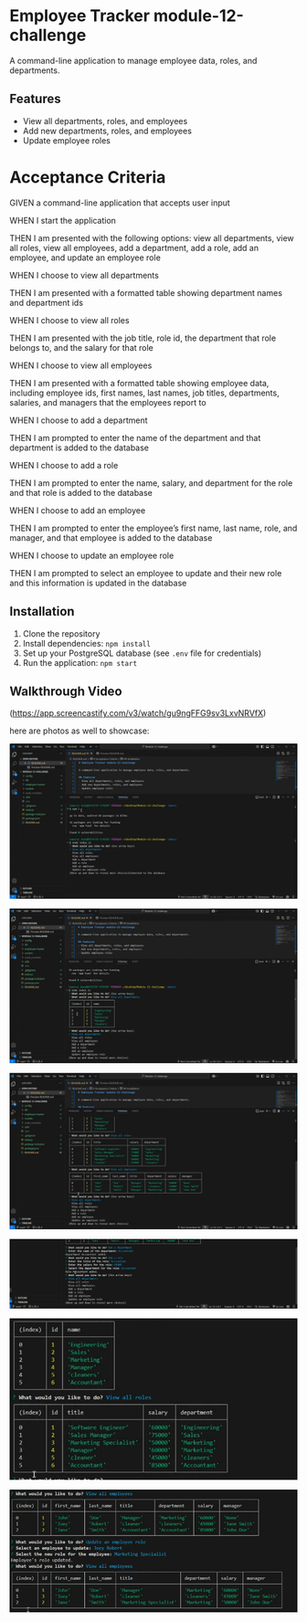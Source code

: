 # Employee Tracker module-12-challenge

A command-line application to manage employee data, roles, and departments.

## Features
- View all departments, roles, and employees
- Add new departments, roles, and employees
- Update employee roles


# Acceptance Criteria

GIVEN a command-line application that accepts user input

WHEN I start the application

THEN I am presented with the following options: view all departments, view all roles, view all employees, add a department, add a role, add an employee, and update an employee role

WHEN I choose to view all departments

THEN I am presented with a formatted table showing department names and department ids

WHEN I choose to view all roles

THEN I am presented with the job title, role id, the department that role belongs to, and the salary for that role

WHEN I choose to view all employees

THEN I am presented with a formatted table showing employee data, including employee ids, first names, last names, job titles, departments, salaries, and managers that the employees report to

WHEN I choose to add a department

THEN I am prompted to enter the name of the department and that department is added to the database

WHEN I choose to add a role

THEN I am prompted to enter the name, salary, and department for the role and that role is added to the database

WHEN I choose to add an employee

THEN I am prompted to enter the employee’s first name, last name, role, and manager, and that employee is added to the database

WHEN I choose to update an employee role

THEN I am prompted to select an employee to update and their new role and this information is updated in the database


## Installation
1. Clone the repository
2. Install dependencies: `npm install`
3. Set up your PostgreSQL database (see `.env` file for credentials)
4. Run the application: `npm start`


## Walkthrough Video
(https://app.screencastify.com/v3/watch/gu9ngFFG9sv3LxvNRVfX)



here are photos as well to showcase:

![alt text](photos/image.png)

![alt text](photos/image2.png)

![alt text](photos/image3.png)

![alt text](photos/image4.png)

![alt text](photos/image5.png)

![alt text](photos/image6.png)